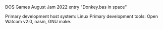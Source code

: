 DOS Games August Jam 2022 entry "Donkey.bas in space"

Primary development host system: Linux
Primary development tools: Open Watcom v2.0, nasm, GNU make.

